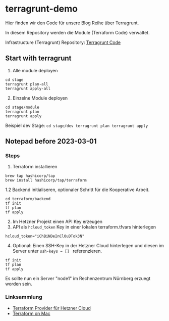 # terragrunt-demo
Hier finden wir den Code für unsere Blog Reihe über Terragrunt.

In diesem Repository werden die Module (Terraform Code) verwaltet.

Infrastructure (Terragrunt) Repository: [Terragrunt Code](https://github.com/19bytes/terragrunt-demo-infrastructure)

## Start with terragrunt
1. Alle module deployen
```
cd stage
terragrunt plan-all
terragrunt apply-all
```
2. Einzelne Module deployen
```
cd stage/module
terragrunt plan
terragrunt apply
```
Beispiel dev Stage:
``
cd stage/dev
terragrunt plan
terragrunt apply 
``


## Notepad before 2023-03-01
### Steps 
1. Terraform installieren 
```
brew tap hashicorp/tap
brew install hashicorp/tap/terraform
```

1.2 Backend initialiseren, optionaler Schritt für die Kooperative Arbeit.
```
cd terraform/backend
tf init
tf plan
tf apply 
```


2. Im Hetzner Projekt einen API Key erzeugen
3. API als `hcloud_token`  Key in einer lokalen terraform.tfvars hinterlegen
```
hcloud_token="iChBiNDeInCl0uDTok3N"
```
4. Optional: Einen SSH-Key in der Hetzner Cloud hinterlegen und diesen im Server unter `ssh-keys = [] ` referenzieren.
```
tf init
tf plan 
tf apply 
```
Es sollte nun ein Server "node1" im Rechenzentrum Nürnberg erzuegt worden sein. 
### Linksammlung 
- [Terraform Provider für Hetzner Cloud](https://registry.terraform.io/providers/hetznercloud/hcloud/latest/docs)
- [Terraform on Mac](https://developer.hashicorp.com/terraform/downloads)
